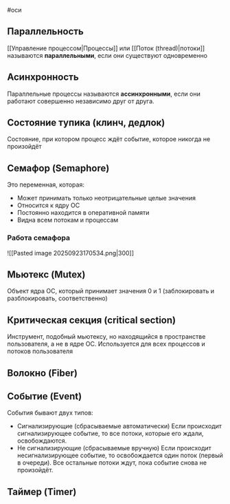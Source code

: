 #оси 
## Параллельность
[[Управление процессом|Процессы]] или [[Поток (thread)|потоки]] называются **параллельными**, если они существуют одновременно

## Асинхронность
Параллельные процессы называются **ассинхронными**, если они работают совершенно независимо друг от друга.

## Состояние тупика (клинч, дедлок)
Состояние, при котором процесс ждёт событие, которое никогда не произойдёт

## Семафор (Semaphore)
Это переменная, которая: 
- Может принимать только неотрицательные целые значения
- Относится к ядру ОС
- Постоянно находится в оперативной памяти
- Видна всем потокам и процессам

### Работа семафора
![[Pasted image 20250923170534.png|300]]

## Мьютекс (Mutex)
Объект ядра ОС, который принимает значения 0 и 1 (заблокировать и разблокировать, соответственно)

## Критическая секция (critical section)
Инструмент, подобный мьютексу, но находящийся в пространстве пользователя, а не в ядре ОС. Используется для всех процессов и потоков пользователя

## Волокно (Fiber)


## Событие (Event)
События бывают двух типов:
- Сигнализирующие (сбрасываемые автоматически)
	Если происходит сигнализирующее событие, то все потоки, которые его ждали, освобождаются.
- Не сигнализирующие (сбрасываемые вручную)
	Если происходит несигнализирующее событие, то освобождается один поток (первый в очереди). Все остальные потоки ждут, пока событие снова не произойдёт.

## Таймер (Timer)
